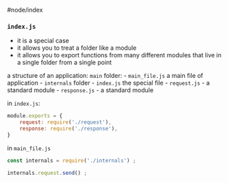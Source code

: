 #node/index

### `index.js` 
- it is a special case 
- it allows you to treat a folder like a module 
- it allows you to export functions from many different modules that live in a single folder from a single point

a structure  of an application:
`main` folder:
	- `main_file.js` a main file of application
	- `internals` folder
		- `index.js` the special file
		- `request.js` - a standard module
		- `response.js` - a standard module

in `index.js`:
```js
module.exports = {
	request: require('./request'),
	response: require('./response'),
}

```

in `main_file.js`
```js
const internals = require('./internals') ;

internals.request.send() ;
```

